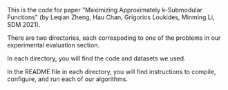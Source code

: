 This is the code for paper "Maximizing Approximately k-Submodular Functions" (by Leqian Zheng, Hau Chan, Grigorios Loukides, Minming Li, SDM 2021).

There are two directories, each correspoding to one of the problems in our experimental evaluation section.

In each directory, you will find the code and datasets we used.

In the README file in each directory, you will find instructions to compile, configure, and run each of our algorithms.
